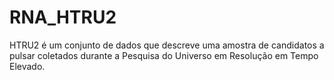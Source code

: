 # RNA_HTRU2
HTRU2 é um conjunto de dados que descreve uma amostra de candidatos a pulsar coletados durante a Pesquisa do Universo em Resolução em Tempo Elevado.
